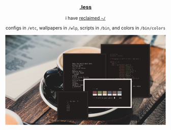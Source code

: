 <h3 align="center"><a href="https://co1ncidence.github.io/rices/">.less</a></h3>
<p align="center">i have <a href="https://github.com/vizs/declutter-home">reclaimed <code>~/</code></a></p>
<p align="center">configs in <code>/etc</code>, wallpapers in <code>/wlp</code>, scripts in <code>/bin</code>, and colors in <code>/bin/colors</code></p>

<p align="center"

![img](scr/comfy.png)

</p>
